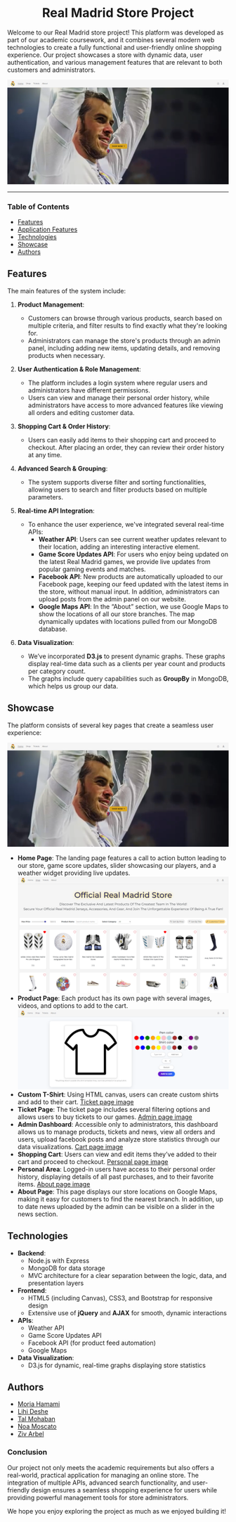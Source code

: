 <div id="header" align="center">
    <h1>Real Madrid Store Project</h1>
</div>

Welcome to our Real Madrid store project! This platform was developed as part of our academic coursework, and it combines several modern web technologies to create a fully functional and user-friendly online shopping experience. Our project showcases a store with dynamic data, user authentication, and various management features that are relevant to both customers and administrators.

![Main board image](public/styles/imgs/readme/home-page.png "Board-main-page")
___

### Table of Contents
- [Features](#features)
- [Application Features](#application-features)
- [Technologies](#technologies)
- [Showcase](#showcase)
- [Authors](#authors)

## Features
The main features of the system include:

1. **Product Management**: 
   - Customers can browse through various products, search based on multiple criteria, and filter results to find exactly what they're looking for.
   - Administrators can manage the store's products through an admin panel, including adding new items, updating details, and removing products when necessary.

2. **User Authentication & Role Management**:
   - The platform includes a login system where regular users and administrators have different permissions.
   - Users can view and manage their personal order history, while administrators have access to more advanced features like viewing all orders and editing customer data.

3. **Shopping Cart & Order History**:
   - Users can easily add items to their shopping cart and proceed to checkout. After placing an order, they can review their order history at any time.

4. **Advanced Search & Grouping**:
   - The system supports diverse filter and sorting functionalities, allowing users to search and filter products based on multiple parameters. 
   
5. **Real-time API Integration**:
   - To enhance the user experience, we've integrated several real-time APIs:
     - **Weather API**: Users can see current weather updates relevant to their location, adding an interesting interactive element.
     - **Game Score Updates API**: For users who enjoy being updated on the latest Real Madrid games, we provide live updates from popular gaming events and matches.
     - **Facebook API**: New products are automatically uploaded to our Facebook page, keeping our feed updated with the latest items in the store, without manual input. In addition, administrators can upload posts from the admin panel on our website.
     - **Google Maps API**: In the “About” section, we use Google Maps to show the locations of all our store branches. The map dynamically updates with locations pulled from our MongoDB database.
       
6. **Data Visualization**:
   - We’ve incorporated **D3.js** to present dynamic graphs. These graphs display real-time data such as a clients per year count and products per category count.
   - The graphs include query capabilities such as **GroupBy** in MongoDB, which helps us group our data.

## Showcase
The platform consists of several key pages that create a seamless user experience:

![Homepage image](public/styles/imgs/readme/home-page.png "Home-page")
- **Home Page**: The landing page features a call to action button leading to our store, game score updates, slider showcasing our players, and a weather widget providing live updates.
![Product page image](public/styles/imgs/readme/product-page.png "Product-page")
- **Product Page**: Each product has its own page with several images, videos, and options to add to the cart.
![Custom page image](public/styles/imgs/readme/custom-page.png "Custom-page")
- **Custom T-Shirt**: Using HTML canvas, users can create custom shirts and add to their cart.
[Ticket page image](public/styles/imgs/readme/ticket-page.png "Ticket-page")
- **Ticket Page**: The ticket page includes several filtering options and allows users to buy tickets to our games.
[Admin page image](public/styles/imgs/readme/admin-page.png "Admin-page")
- **Admin Dashboard**: Accessible only to administrators, this dashboard allows us to manage products, tickets and news, view all orders and users, upload facebook posts and analyze store statistics through our data visualizations.
[Cart page image](public/styles/imgs/readme/cart-page.png "Cart-page")
- **Shopping Cart**: Users can view and edit items they’ve added to their cart and proceed to checkout.
[Personal page image](public/styles/imgs/readme/personal-page.png "Personal-page")
- **Personal Area**: Logged-in users have access to their personal order history, displaying details of all past purchases, and to their favorite items. 
[About page image](img/readme/about-page.png "About-page")
- **About Page**: This page displays our store locations on Google Maps, making it easy for customers to find the nearest branch. In addition, up to date news uploaded by the admin can be visible on a slider in the news section. 

## Technologies
- **Backend**: 
  - Node.js with Express
  - MongoDB for data storage
  - MVC architecture for a clear separation between the logic, data, and presentation layers
- **Frontend**:
  - HTML5 (including Canvas), CSS3, and Bootstrap for responsive design
  - Extensive use of **jQuery** and **AJAX** for smooth, dynamic interactions
- **APIs**:
  - Weather API
  - Game Score Updates API
  - Facebook API (for product feed automation)
  - Google Maps
- **Data Visualization**: 
  - D3.js for dynamic, real-time graphs displaying store statistics

## Authors
 - [Moria Hamami](https://github.com/MoriaHamami)
 - [Lihi Deshe](https://github.com/lihideshe)
 - [Tal Mohaban](https://github.com/Talmohaban)
 - [Noa Moscato](https://github.com/Noamos321)
 - [Ziv Arbel](https://github.com/Zivarbel)

### Conclusion
Our project not only meets the academic requirements but also offers a real-world, practical application for managing an online store. The integration of multiple APIs, advanced search functionality, and user-friendly design ensures a seamless shopping experience for users while providing powerful management tools for store administrators.

We hope you enjoy exploring the project as much as we enjoyed building it!
